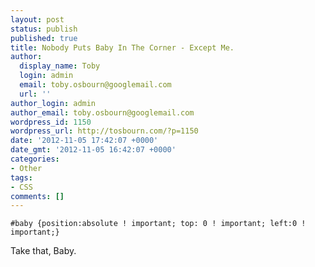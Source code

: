 ```yaml
---
layout: post
status: publish
published: true
title: Nobody Puts Baby In The Corner - Except Me.
author:
  display_name: Toby
  login: admin
  email: toby.osbourn@googlemail.com
  url: ''
author_login: admin
author_email: toby.osbourn@googlemail.com
wordpress_id: 1150
wordpress_url: http://tosbourn.com/?p=1150
date: '2012-11-05 17:42:07 +0000'
date_gmt: '2012-11-05 16:42:07 +0000'
categories:
- Other
tags:
- CSS
comments: []
---
```

<pre><code>#baby {position:absolute ! important; top: 0 ! important; left:0 ! important;}
</code></pre>
<p>Take that, Baby.</p>
